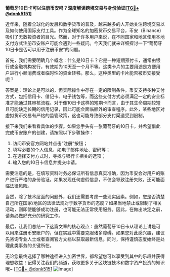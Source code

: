 **葡萄牙10日卡可以注册币安吗？深度解读跨境交易与身份验证[[TG💪+ @donk5151](https://t.me/s/donk5151)]**

近年来，随着全球化的发展和数字货币的普及，越来越多的人开始关注跨境交易以及如何使用国际支付工具。作为全球知名的加密货币交易平台，币安（Binance）吸引了无数投资者的目光。然而，对于许多用户来说，在不同国家和地区使用本地支付方式注册币安账户可能会遇到一些疑问。今天我们就来详细探讨一下“葡萄牙10日卡是否可以用于注册币安”的问题。

首先，我们需要明确几个概念：什么是10日卡？它是一种短期预付卡，通常由银行或金融机构发行，有效期为10天至一个月不等。这类卡片的主要用途是方便用户进行小额消费或者临时性的资金转移。那么，这种类型的卡片能否被币安接受呢？

答案是：理论上是可以的，但实际操作中存在一定的限制条件。币安支持多种支付方式，包括信用卡、借记卡、电子钱包等，而这些支付方式必须满足一定的安全标准才能通过其审核流程。对于像10日卡这样的短期卡而言，由于其生命周期较短且可能缺乏长期的信用记录，因此可能会面临额外的审查程序。此外，某些地区对虚拟货币交易有严格的监管政策，这也可能导致部分支付渠道受到限制。

接下来我们来看看具体的步骤。如果您手头有一张葡萄牙的10日卡，并希望借此完成币安账户的创建，请按照以下步骤操作：

1. 访问币安官方网站并点击“注册”按钮；
2. 填写必要的个人信息，如电子邮件地址、密码等；
3. 在选择支付方式时，寻找与银行卡相关的选项；
4. 输入您的10日卡信息并提交申请。

需要注意的是，在填写资料时务必保证所有信息真实准确，因为币安会对用户的账户进行严格的身份验证。如果发现任何虚假信息，不仅会导致注册失败，还可能面临法律风险。

当然，除了技术层面的问题外，我们还需要考虑一些现实因素。例如，您是否清楚自己所在国家/地区的法律法规对于数字货币的态度？如果当地禁止或限制了相关活动，则即使能够成功注册，也可能无法正常使用服务。因此，在做出决定之前，请务必做好充分的研究工作。

最后，让我们总结一下这篇文章的核心观点：虽然葡萄牙10日卡从理论上讲是可以用来注册币安账户的，但在实践中需要克服诸多障碍。如果您对此感兴趣，建议先咨询专业人士或者查阅官方文档以获取最新信息。同时，保持谨慎态度始终是处理此类事务的关键所在。

无论您最终选择了哪种途径进入加密世界，都希望您可以享受到其中的乐趣并获得理想收益！记得关注我们的频道，获取更多关于区块链技术和数字资产投资的知识哦~ [[TG💪+ @donk5151](https://t.me/s/donk5151) ![Image](https://i.postimg.cc/rwNCRYN7/Snipaste-2025-04-30-17-27-05.png)]